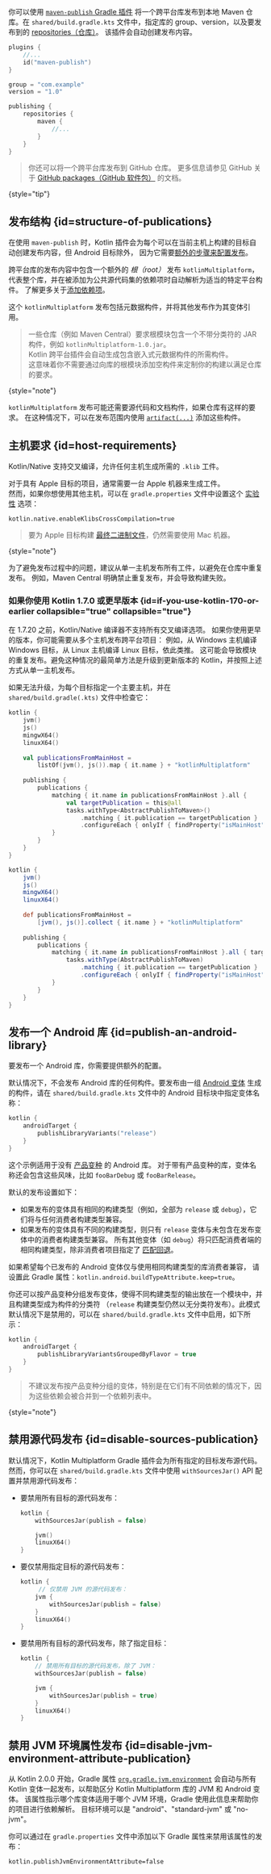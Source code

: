 [//]: # (title: 发布跨平台库)

你可以使用 [`maven-publish` Gradle 插件](https://docs.gradle.org/current/userguide/publishing_maven.html)
将一个跨平台库发布到本地 Maven 仓库。在 `shared/build.gradle.kts` 文件中，指定库的 group、version，以及要发布到的
[repositories（仓库）](https://docs.gradle.org/current/userguide/publishing_maven.html#publishing_maven:repositories)。
该插件会自动创建发布内容。

```kotlin
plugins {
    //...
    id("maven-publish")
}

group = "com.example"
version = "1.0"

publishing {
    repositories {
        maven {
            //...
        }
    }
}
```

> 你还可以将一个跨平台库发布到 GitHub 仓库。
> 更多信息请参见 GitHub 关于 [GitHub packages（GitHub 软件包）](https://docs.github.com/en/packages) 的文档。
>
{style="tip"}

## 发布结构 {id=structure-of-publications}

在使用 `maven-publish` 时，Kotlin 插件会为每个可以在当前主机上构建的目标自动创建发布内容，但 Android 目标除外，
因为它需要[额外的步骤来配置发布](#publish-an-android-library)。

跨平台库的发布内容中包含一个额外的 _根（root）_ 发布 `kotlinMultiplatform`，
代表整个库，并在被添加为公共源代码集的依赖项时自动解析为适当的特定平台构件。
了解更多关于[添加依赖项](multiplatform-add-dependencies.md)。

这个 `kotlinMultiplatform` 发布包括元数据构件，并将其他发布作为其变体引用。

> 一些仓库（例如 Maven Central）要求根模块包含一个不带分类符的 JAR 构件，例如 `kotlinMultiplatform-1.0.jar`。  
> Kotlin 跨平台插件会自动生成包含嵌入式元数据构件的所需构件。  
> 这意味着你不需要通过向库的根模块添加空构件来定制你的构建以满足仓库的要求。
>
{style="note"}

`kotlinMultiplatform` 发布可能还需要源代码和文档构件，如果仓库有这样的要求。
在这种情况下，可以在发布范围内使用 [`artifact(...)`](https://docs.gradle.org/current/javadoc/org/gradle/api/publish/maven/MavenPublication.html#artifact-java.lang.Object-)
添加这些构件。

## 主机要求 {id=host-requirements}

Kotlin/Native 支持交叉编译，允许任何主机生成所需的 `.klib` 工件。

对于具有 Apple 目标的项目，通常需要一台 Apple 机器来生成工件。  
然而，如果你想使用其他主机，可以在 `gradle.properties` 文件中设置这个
[实验性](components-stability.md#stability-levels-explained) 选项：

```none
kotlin.native.enableKlibsCrossCompilation=true
```

> 要为 Apple 目标构建 [最终二进制文件](multiplatform-build-native-binaries.md)，仍然需要使用 Mac 机器。
>
{style="note"}

为了避免发布过程中的问题，建议从单一主机发布所有工件，以避免在仓库中重复发布。
例如，Maven Central 明确禁止重复发布，并会导致构建失败。
<!-- TBD: add the actual error -->

### 如果你使用 Kotlin 1.7.0 或更早版本 {id=if-you-use-kotlin-170-or-earlier collapsible="true" collapsible="true"}

在 1.7.20 之前，Kotlin/Native 编译器不支持所有交叉编译选项。
如果你使用更早的版本，你可能需要从多个主机发布跨平台项目：
例如，从 Windows 主机编译 Windows 目标，从 Linux 主机编译 Linux 目标，依此类推。
这可能会导致模块的重复发布。避免这种情况的最简单方法是升级到更新版本的 Kotlin，并按照上述方式从单一主机发布。

如果无法升级，为每个目标指定一个主要主机，并在 `shared/build.gradle(.kts)` 文件中检查它：

<tabs group="build-script">
<tab title="Kotlin" group-key="kotlin">

```kotlin
kotlin {
    jvm()
    js()
    mingwX64()
    linuxX64()
  
    val publicationsFromMainHost =
        listOf(jvm(), js()).map { it.name } + "kotlinMultiplatform"
  
    publishing {
        publications {
            matching { it.name in publicationsFromMainHost }.all {
                val targetPublication = this@all
                tasks.withType<AbstractPublishToMaven>()
                    .matching { it.publication == targetPublication }
                    .configureEach { onlyIf { findProperty("isMainHost") == "true" } }
            }
        }
    }
}
```

</tab>
<tab title="Groovy" group-key="groovy">

```groovy
kotlin {
    jvm()
    js()
    mingwX64()
    linuxX64()
  
    def publicationsFromMainHost =
        [jvm(), js()].collect { it.name } + "kotlinMultiplatform"
  
    publishing {
        publications {
            matching { it.name in publicationsFromMainHost }.all { targetPublication ->
                tasks.withType(AbstractPublishToMaven)
                    .matching { it.publication == targetPublication }
                    .configureEach { onlyIf { findProperty("isMainHost") == "true" } }
            }
        }
    }
}
```

</tab>
</tabs>

## 发布一个 Android 库 {id=publish-an-android-library}

要发布一个 Android 库，你需要提供额外的配置。

默认情况下，不会发布 Android 库的任何构件。要发布由一组 [Android 变体](https://developer.android.com/studio/build/build-variants)
生成的构件，请在 `shared/build.gradle.kts` 文件中的 Android 目标块中指定变体名称：

```kotlin
kotlin {
    androidTarget {
        publishLibraryVariants("release")
    }
}

```

这个示例适用于没有 [产品变种](https://developer.android.com/studio/build/build-variants#product-flavors) 的 Android 库。
对于带有产品变种的库，变体名称还会包含这些风味，比如 `fooBarDebug` 或 `fooBarRelease`。

默认的发布设置如下：
* 如果发布的变体具有相同的构建类型（例如，全部为 `release` 或 `debug`），它们将与任何消费者构建类型兼容。
* 如果发布的变体具有不同的构建类型，则只有 `release` 变体与未包含在发布变体中的消费者构建类型兼容。
  所有其他变体（如 `debug`）将只匹配消费者端的相同构建类型，除非消费者项目指定了
  [匹配回退](https://developer.android.com/reference/tools/gradle-api/4.2/com/android/build/api/dsl/BuildType)。

如果希望每个已发布的 Android 变体仅与使用相同构建类型的库消费者兼容，
请设置此 Gradle 属性：`kotlin.android.buildTypeAttribute.keep=true`。

你还可以按产品变种分组发布变体，使得不同构建类型的输出放在一个模块中，并且构建类型成为构件的分类符
（`release` 构建类型仍然以无分类符发布）。此模式默认情况下是禁用的，可以在 `shared/build.gradle.kts` 文件中启用，如下所示：

```kotlin
kotlin {
    androidTarget {
        publishLibraryVariantsGroupedByFlavor = true
    }
}
```

> 不建议发布按产品变种分组的变体，特别是在它们有不同依赖的情况下，因为这些依赖会被合并到一个依赖列表中。
>
{style="note"}

## 禁用源代码发布 {id=disable-sources-publication}

默认情况下，Kotlin Multiplatform Gradle 插件会为所有指定的目标发布源代码。
然而，你可以在 `shared/build.gradle.kts` 文件中使用 `withSourcesJar()` API 配置并禁用源代码发布：

* 要禁用所有目标的源代码发布：

  ```kotlin
  kotlin {
      withSourcesJar(publish = false)
  
      jvm()
      linuxX64()
  }
  ```

* 要仅禁用指定目标的源代码发布：

  ```kotlin
  kotlin {
       // 仅禁用 JVM 的源代码发布：
      jvm {
          withSourcesJar(publish = false)
      }
      linuxX64()
  }
  ```

* 要禁用所有目标的源代码发布，除了指定目标：

  ```kotlin
  kotlin {
      // 禁用所有目标的源代码发布，除了 JVM：
      withSourcesJar(publish = false)
  
      jvm {
          withSourcesJar(publish = true)
      }
      linuxX64()
  }
  ```

## 禁用 JVM 环境属性发布 {id=disable-jvm-environment-attribute-publication}

从 Kotlin 2.0.0 开始，Gradle 属性 [`org.gradle.jvm.environment`](https://docs.gradle.org/current/userguide/variant_attributes.html#sub:jvm_default_attributes)
会自动与所有 Kotlin 变体一起发布，以帮助区分 Kotlin Multiplatform 库的 JVM 和 Android 变体。
该属性指示哪个库变体适用于哪个 JVM 环境，Gradle 使用此信息来帮助你的项目进行依赖解析。
目标环境可以是 "android"、"standard-jvm" 或 "no-jvm"。

你可以通过在 `gradle.properties` 文件中添加以下 Gradle 属性来禁用该属性的发布：

```none
kotlin.publishJvmEnvironmentAttribute=false
```